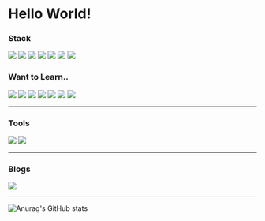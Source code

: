 <div>
  <h1>Hello World!</h1>

  <h3>Stack</h3>
  <div>
    <img src="https://img.shields.io/badge/java-007396?style=for-the-badge&logo=java&logoColor=white">
    <img src="https://img.shields.io/badge/spring-6DB33F?style=for-the-badge&logo=spring&logoColor=white">
    <img src="https://img.shields.io/badge/springboot-6DB33F?style=for-the-badge&logo=springboot&logoColor=white">
    <img src="https://img.shields.io/badge/oracle-F80000?style=for-the-badge&logo=oracle&logoColor=white">
    <img src="https://img.shields.io/badge/mysql-4479A1?style=for-the-badge&logo=mysql&logoColor=white">
    <img src="https://img.shields.io/badge/jquery-0769AD?style=for-the-badge&logo=jquery&logoColor=white">
    <img src="https://img.shields.io/badge/bootstrap-7952B3?style=for-the-badge&logo=bootstrap&logoColor=white">
  </div>
  
  <h3>Want to Learn..</h3>
  <div>
    <img src="https://img.shields.io/badge/linux-FCC624?style=for-the-badge&logo=linux&logoColor=black">
    <img src="https://img.shields.io/badge/amazonaws-232F3E?style=for-the-badge&logo=amazonaws&logoColor=white">
    <img src="https://img.shields.io/badge/apache tomcat-F8DC75?style=for-the-badge&logo=apachetomcat&logoColor=white">
    <img src="https://img.shields.io/badge/github-181717?style=for-the-badge&logo=github&logoColor=white">
    <img src="https://img.shields.io/badge/git-F05032?style=for-the-badge&logo=git&logoColor=white">
    <img src="https://img.shields.io/badge/fontawesome-339AF0?style=for-the-badge&logo=fontawesome&logoColor=white">
    <img src="https://img.shields.io/badge/gradle-02303A?style=for-the-badge&logo=gradle&logoColor=white">
  </div>

  <hr/>

  <h3>Tools</h3>
    <img src="https://img.shields.io/badge/IntelliJ IDEA-007ACC?style=flat-square&logo=IntelliJ&logoColor=white"/>
    <img src="https://img.shields.io/badge/Eclipse-181717?style=flat-square&logo=Eclipse&logoColor=white"/> 
  <hr/>

  <h3>Blogs</h3>

  <a href="https://velog.io/@ahnyi" target="_blank"><img src="https://img.shields.io/badge/Velog-20C997?style=flat-square&logo=Velog&logoColor=white"/></a>

  <hr/>

  ![Anurag's GitHub stats](https://github-readme-stats.vercel.app/api?username=Ahnyeonil&show_icons=true&theme=radical)

</div>
